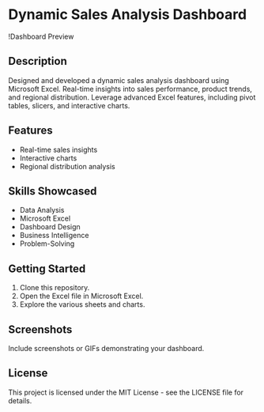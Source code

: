 # Dynamic Sales Analysis Dashboard

!Dashboard Preview

## Description
Designed and developed a dynamic sales analysis dashboard using Microsoft Excel. Real-time insights into sales performance, product trends, and regional distribution. Leverage advanced Excel features, including pivot tables, slicers, and interactive charts.

## Features
- Real-time sales insights
- Interactive charts
- Regional distribution analysis

## Skills Showcased
- Data Analysis
- Microsoft Excel
- Dashboard Design
- Business Intelligence
- Problem-Solving

## Getting Started
1. Clone this repository.
2. Open the Excel file in Microsoft Excel.
3. Explore the various sheets and charts.

## Screenshots
Include screenshots or GIFs demonstrating your dashboard.

## License
This project is licensed under the MIT License - see the LICENSE file for details.
